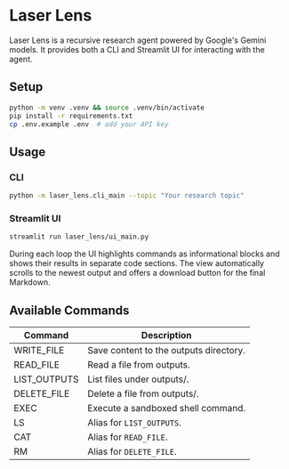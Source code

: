 # Laser Lens

Laser Lens is a recursive research agent powered by Google's Gemini models.
It provides both a CLI and Streamlit UI for interacting with the agent.

## Setup

```bash
python -m venv .venv && source .venv/bin/activate
pip install -r requirements.txt
cp .env.example .env  # add your API key
```

## Usage

### CLI

```bash
python -m laser_lens.cli_main --topic "Your research topic"
```

### Streamlit UI

```bash
streamlit run laser_lens/ui_main.py
```

During each loop the UI highlights commands as informational blocks and shows
their results in separate code sections. The view automatically scrolls to the
newest output and offers a download button for the final Markdown.

## Available Commands

| Command        | Description                               |
| -------------- | ----------------------------------------- |
| WRITE_FILE     | Save content to the outputs directory.    |
| READ_FILE      | Read a file from outputs.                 |
| LIST_OUTPUTS   | List files under outputs/.                |
| DELETE_FILE    | Delete a file from outputs/.              |
| EXEC           | Execute a sandboxed shell command.        |
| LS             | Alias for `LIST_OUTPUTS`.                 |
| CAT            | Alias for `READ_FILE`.                    |
| RM             | Alias for `DELETE_FILE`.                  |

